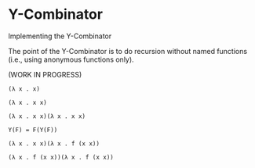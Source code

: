 Y-Combinator
============

Implementing the Y-Combinator

The point of the Y-Combinator is to do recursion without named functions (i.e., using anonymous functions only).

(WORK IN PROGRESS)

```(λ x . x)```

```(λ x . x x)```

```(λ x . x x)(λ x . x x)```

```Y(F) = F(Y(F))```

```(λ x . x x)(λ x . f (x x))```

```(λ x . f (x x))(λ x . f (x x))```
